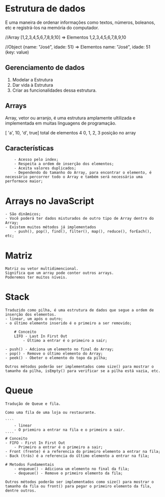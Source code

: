 # Estrutura de dados

E uma maneira de ordenar informações como textos, números, boleanos, etc e registrá-los na memória do computador.

//Array
[1,2,3,4,5,6,7,8,9,10] => Elementos 1,2,3,4,5,6,7,8,9,10

//Object
{name: "José", idade: 51} => Elementos name: "José", idade: 51 (key: value)

## Gerenciamento de dados
1. Modelar a Estrutura
2. Dar vida à Estrutura
3. Criar as funcionalidades dessa estrutura.


## Arrays
Array, vetor ou arranjo, é uma estrutura amplamente ultilizada e implementada em muitas linguagens de programação.

[ 'a', 10, 'd', true] total de elementos 4
   0,  1,   2,  3     posição no array


## Características

````
    - Acesso pelo index;
    - Respeita a ordem de inserção dos elementos;
    - Aceita valores duplicados;
    - Dependendo do tamanho do Array, para encontrar o elemento, é necessário percorrer todo o Array e também será necessário uma performace maior;
````
# Arrays no JavaScript
`````
- São dinâmicos;
- Você poderá ter dados misturados de outro tipo de Array dentro do Array;
- Existem muitos métodos já implementados
    - push(), pop(), find(), filter(), map(), reduce(), forEach(), etc;
`````

# Matriz
    Matriz ou vetor multidimencional.
    Significa que um array pode conter outros arrays.
    Poderemos ter muitos níveis.

# Stack
    Traduzido como pilha, é uma estrutura de dados que segue a ordem de inserção dos elementos.
    - linear, um após o outro;
    - o último elemento inserido é o primeiro a ser removido;

`````
    # Conceito 
    LIFO - Last In First Out
        - Último a entrar é o primeiro a sair;
`````

    - push() - Adciona um elemento no final do Array;
    - pop() - Remove o último elemento do Array;
    - peek() - Obeter o elemento do topo da pilha;

    Outros métodos poderão ser implementados como size() para mostrar o tamanho da pilha, isEmpty() para verificar se a pilha está vazia, etc.

# Queue
    Tradução de Queue e fila.

    Como uma fila de uma loja ou restaurante.

    ````
        - linear
        - O priemiro a entrar na fila e o primeiro a sair.
    ````
    # Conceito 
    - FIFO - First In First Out
        - Primeiro a entrar é o primeiro a sair;
    - Front (frente) é a referencia do primeiro elemento a entrar na fila;
    - Back (trás) é a referencia do último elemento a entrar na fila;

    # Metodos Fundamentais
        - enqueue() - Adiciona um elemento no final da fila;
        - dequeue() - Remove o primeiro elemento da fila;

    Outros métodos poderão ser implementados como size() para mostrar o tamanho da fila ou front() para pegar o primeiro elemento da fila, dentre outros.
    